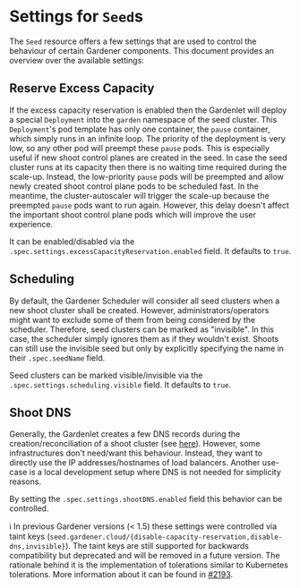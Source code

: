 # Settings for `Seed`s

The `Seed` resource offers a few settings that are used to control the behaviour of certain Gardener components.
This document provides an overview over the available settings:

## Reserve Excess Capacity

If the excess capacity reservation is enabled then the Gardenlet will deploy a special `Deployment` into the `garden` namespace of the seed cluster.
This `Deployment`'s pod template has only one container, the `pause` container, which simply runs in an infinite loop.
The priority of the deployment is very low, so any other pod will preempt these `pause` pods.
This is especially useful if new shoot control planes are created in the seed.
In case the seed cluster runs at its capacity then there is no waiting time required during the scale-up.
Instead, the low-priority `pause` pods will be preempted and allow newly created shoot control plane pods to be scheduled fast.
In the meantime, the cluster-autoscaler will trigger the scale-up because the preempted `pause` pods want to run again.
However, this delay doesn't affect the important shoot control plane pods which will improve the user experience.

It can be enabled/disabled via the `.spec.settings.excessCapacityReservation.enabled` field.
It defaults to `true`.  

## Scheduling

By default, the Gardener Scheduler will consider all seed clusters when a new shoot cluster shall be created.
However, administrators/operators might want to exclude some of them from being considered by the scheduler.
Therefore, seed clusters can be marked as "invisible".
In this case, the scheduler simply ignores them as if they wouldn't exist.
Shoots can still use the invisible seed but only by explicitly specifying the name in their `.spec.seedName` field.

Seed clusters can be marked visible/invisible via the `.spec.settings.scheduling.visible` field.
It defaults to `true`.  

## Shoot DNS

Generally, the Gardenlet creates a few DNS records during the creation/reconciliation of a shoot cluster (see [here](configuration.md)).
However, some infrastructures don't need/want this behaviour.
Instead, they want to directly use the IP addresses/hostnames of load balancers.
Another use-case is a local development setup where DNS is not needed for simplicity reasons.

By setting the `.spec.settings.shootDNS.enabled` field this behavior can be controlled.

ℹ️ In previous Gardener versions (< 1.5) these settings were controlled via taint keys (`seed.gardener.cloud/{disable-capacity-reservation,disable-dns,invisible}`).
The taint keys are still supported for backwards compatibility but deprecated and will be removed in a future version.
The rationale behind it is the implementation of tolerations similar to Kubernetes tolerations.
More information about it can be found in [#2193](https://github.com/gardener/gardener/issues/2193).
